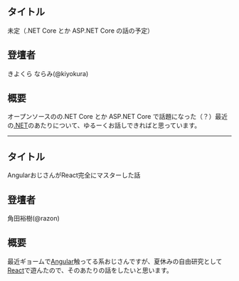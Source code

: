 ## タイトル

未定（.NET Core とか ASP.NET Core の話の予定）

## 登壇者

きよくら ならみ(@kiyokura)

## 概要
オープンソースのの.NET Core とか ASP.NET Core で話題になった（？）最近の[.NET](http://dot.net/)のあたりについて、ゆるーくお話しできればと思っています。

***

## タイトル

AngularおじさんがReact完全にマスターした話

## 登壇者

角田裕樹(@razon)

## 概要

最近ギョームで[Angular](https://angularjs.org/)触ってる系おじさんですが、夏休みの自由研究として[React](https://facebook.github.io/react/)で遊んたので、そのあたりの話をしたいと思います。

